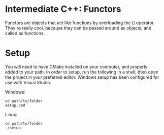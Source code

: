 # Intermediate C++: Functors

Functors are objects that act like functions by overloading the () operator.
They're really cool, because they can be passed around as objects, and called as functions.

# Setup

You will need to have CMake installed on your computer, and properly added to your path.
In order to setup, run the following in a shell, then open the project in your preferred editor.
Windows setup has been configured for use with Visual Studio.

Windows:
```
cd path/to/folder
setup.cmd
```
Linux:
```
cd path/to/folder
./setup
```